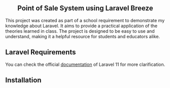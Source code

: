  <div align="center">
  <h2>Point of Sale System using Laravel Breeze</h2>
</div>

This project was created as part of a school requirement to demonstrate my knowledge about Laravel. It aims to provide a practical application of the theories learned in class. The project is designed to be easy to use and understand, making it a helpful resource for students and educators alike.


## Laravel Requirements

You can check the official <a href="https://laravel.com/docs/11.x">documentation</a> of Laravel 11 for more clarification.


## Installation

